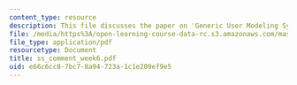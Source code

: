 ```yaml
---
content_type: resource
description: This file discusses the paper on 'Generic User Modeling Systems Link'.
file: /media/https%3A/open-learning-course-data-rc.s3.amazonaws.com/mas-961-ambient-intelligence-spring-2005/e66c6cc87bc78a94723a1c1e209ef9e5_ss_comment_week6.pdf
file_type: application/pdf
resourcetype: Document
title: ss_comment_week6.pdf
uid: e66c6cc8-7bc7-8a94-723a-1c1e209ef9e5
---
```

